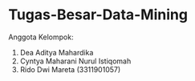 # Tugas-Besar-Data-Mining
Anggota Kelompok:
1. Dea Aditya Mahardika
2. Cyntya Maharani Nurul Istiqomah
3. Rido Dwi Mareta (3311901057)
